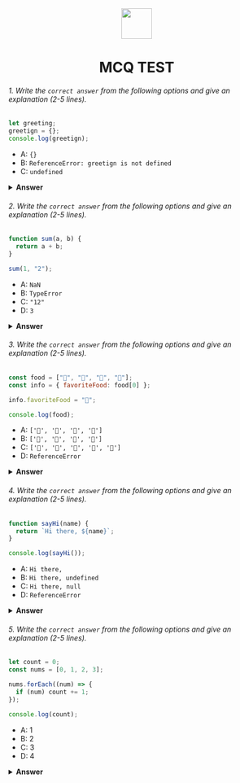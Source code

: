 <div align="center">
  <img height="60" src="https://edurev.gumlet.io/AllImages/original/ApplicationImages/CourseImages/944e5d47-8c55-4a89-91e5-22ab5f2798fc_CI.png">
  <h1>MCQ TEST</h1>
</div>

###### 1. Write the `correct answer` from the following options and give an explanation (2-5 lines).

```javascript
let greeting;
greetign = {};
console.log(greetign);
```

- A: `{}`
- B: `ReferenceError: greetign is not defined`
- C: `undefined`

<details><summary><b>Answer</b></summary>
<p>

#### Answer: A

<i> This variable output show empty Object </i>

</p>
</details>

###### 2. Write the `correct answer` from the following options and give an explanation (2-5 lines).

```javascript
function sum(a, b) {
  return a + b;
}

sum(1, "2");
```

- A: `NaN`
- B: `TypeError`
- C: `"12"`
- D: `3`

<details><summary><b>Answer</b></summary>
<p>

#### Answer: C

<i>
Correct Answer I:
function sum(a, b) {
  return parseInt(a) + parseInt(b);
}

const result = sum(1, "2");
console.log(result);

or

Correct Answer II:
function sum(a, b) {
return a + b;
}

const result = sum(1, 2);
console.log(result);

- Ans-I for explanation: user submit any string type number or number then string convert in number value by using parseInt, get correct output is 3.

- Ans-II for explanation: sum function parameter must need number type value.
  otherwise string value in sum output 1+"2" = 12,when give number value 1+2= 3.
  math calculation for must need number type value.
  </i>

</p>
</details>

###### 3. Write the `correct answer` from the following options and give an explanation (2-5 lines).

```javascript
const food = ["🍕", "🍫", "🥑", "🍔"];
const info = { favoriteFood: food[0] };

info.favoriteFood = "🍝";

console.log(food);
```

- A: `['🍕', '🍫', '🥑', '🍔']`
- B: `['🍝', '🍫', '🥑', '🍔']`
- C: `['🍝', '🍕', '🍫', '🥑', '🍔']`
- D: `ReferenceError`

<details><summary><b>Answer</b></summary>
<p>

#### Answer: A

<i>
const food = ["🍕", "🍫", "🥑", "🍔"];
const info = { favoriteFood: food[0] };

info.favoriteFood = "🍝";
food[0] = "🍝";

console.log(food);

Then Output is: ['🍝', '🍫', '🥑', '🍔']

Explanation: Above the Question Code food Output is A.because of favoriteFood value not add in array.

- we can add favoriteFood add or replace by this code.
  - one way for replace food[0]= '🍝';
  - in-Front added for food.unshift("🍝");

</i>

</p>
</details>

###### 4. Write the `correct answer` from the following options and give an explanation (2-5 lines).

```javascript
function sayHi(name) {
  return `Hi there, ${name}`;
}

console.log(sayHi());
```

- A: `Hi there,`
- B: `Hi there, undefined`
- C: `Hi there, null`
- D: `ReferenceError`

<details><summary><b>Answer</b></summary>
<p>

#### Answer: B

<i>
Right Code:
function sayHi(name) {
  return `Hi there, ${name}`;
}

console.log(sayHi("Ashiq"));

Explanation here:
sayHi function parameter is empty for the name is undefined. when i give parameter value in sayHi("Ashiq") then correct output is Hi there, Ashiq </i>

</p>
</details>

###### 5. Write the `correct answer` from the following options and give an explanation (2-5 lines).

```javascript
let count = 0;
const nums = [0, 1, 2, 3];

nums.forEach((num) => {
  if (num) count += 1;
});

console.log(count);
```

- A: 1
- B: 2
- C: 3
- D: 4

<details><summary><b>Answer</b></summary>
<p>

#### Answer: C

<i>count variable value is = 0 , nums array element with loop by forEach , condition is if num is truthy then count +1 and 0 is falsy value for this count value is 3 </i>

</p>
</details>
